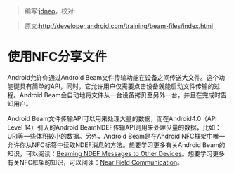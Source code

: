 > 编写:[jdneo](https://github.com/jdneo)，校对:

> 原文:<http://developer.android.com/training/beam-files/index.html>

# 使用NFC分享文件

Android允许你通过Android Beam文件传输功能在设备之间传送大文件。这个功能键具有简单的API，同时，它允许用户仅需要点击设备就能启动文件传输的过程。Android Beam会自动地将文件从一台设备拷贝至另外一台，并且在完成时告知用户。

Android Beam文件传输API可以用来处理大量的数据，而在Android4.0（API Level 14）引入的Android BeamNDEF传输API则用来处理少量的数据，比如：URI等一些体积较小的数据。另外，Android Beam是在Android NFC框架中唯一允许你从NFC标签中读取NDEF消息的方法。想要学习更多有关Android Beam的知识，可以阅读：[Beaming NDEF Messages to Other Devices](http://developer.android.com/guide/topics/connectivity/nfc/nfc.html#p2p)。想要学习更多有关NFC框架的知识，可以阅读：[Near Field Communication](http://developer.android.com/guide/topics/connectivity/nfc/index.html)。
